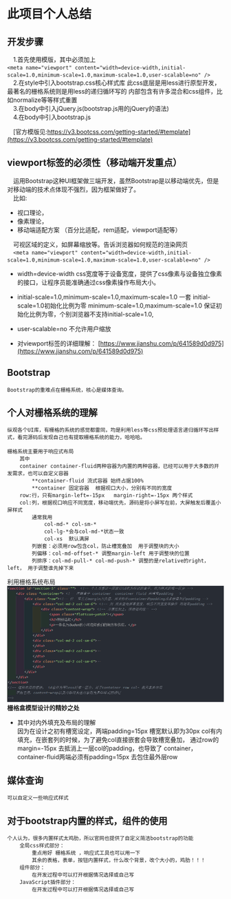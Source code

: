 # 此项目个人总结

## 开发步骤
&emsp;1.首先使用模版，其中必须加上<br/>
`<meta name="viewport" content="width=device-width,initial-scale=1.0,minimum-scale=1.0,maximum-scale=1.0,user-scalable=no" />`
<br/>
&emsp;2.在style中引入bootstrap.css核心样式库
        此css底层是用less进行原型开发，最著名的栅格系统则是用less的递归循环写的
        内部包含有许多混合和css组件，比如normalize等等样式重置
<br/>
&emsp;3.在body中引入jQuery.js(bootstrap.js用的jQuery的语法)
<br/>
&emsp;4.在body中引入bootstrap.js
    
&emsp;[官方模版见:https://v3.bootcss.com/getting-started/#template](https://v3.bootcss.com/getting-started/#template)
    
## viewport标签的必须性（移动端开发重点）
&emsp;运用Bootstrap这种UI框架做三端开发，虽然Bootstrap是以移动端优先，但是对移动端的技术点体现不强烈，因为框架做好了。<br>
&emsp;比如:<br>
- 视口理论，<br>
- 像素理论，<br>
- 移动端适配方案  （百分比适配，rem适配，viewport适配等）

&emsp;可视区域的定义，如屏幕缩放等。告诉浏览器如何规范的渲染网页<br>
&emsp;`<meta name="viewport" content="width=device-width,initial-scale=1.0,minimum-scale=1.0,maximum-scale=1.0,user-scalable=no" />`

- width=device-width  css宽度等于设备宽度，提供了css像素与设备独立像素的接口，让程序员能准确通过css像素操作布局大小。
- initial-scale=1.0,minimum-scale=1.0,maximum-scale=1.0  一套
    initial-scale=1.0初始化比例为零
    minimum-scale=1.0,maximum-scale=1.0 保证初始化比例为零，个别浏览器不支持initial-scale=1.0,
- user-scalable=no  不允许用户缩放

- 对viewport标签的详细理解： 
[https://www.jianshu.com/p/641589d0d975](https://www.jianshu.com/p/641589d0d975)

## Bootstrap
    Bootstrap的重难点在栅格系统，核心是媒体查询。

## 个人对栅格系统的理解
    纵观各个UI库，有栅格的系统的感觉都雷同，均是利用less等css预处理语言递归循环写出样式，看完源码后发现自己也有提取栅格系统的能力，哈哈哈。

    栅格系统主要用于响应式布局
        其中  
        container container-fluid两种容器为内置的两种容器，已经可以用于大多数的开发需求，也可以自定义容器
            **container-fluid 流式容器 始终占据100%
            **container 固定容器  根据视口大小，分别有不同的宽度
        row:行，只有margin-left=-15px   margin-right=-15px 两个样式
        col:列，根据视口响应不同宽度，移动端优先，源码是将小屏写在前，大屏触发后覆盖小屏样式
            通常我用
                col-md-* col-sm-*
                col-lg-*会与col-md-*状态一致 
                col-xs  默认满屏
            列嵌套：必须用row包含col，防止槽宽叠加  用于调整块的大小
            列偏移：col-md-offset-* 调整margin-left 用于调整块的位置
            列排序：col-md-pull-* col-md-push-* 调整的是relative的right，left， 用于调整谁先掉下来

利用栅格系统布局
![常用布局](./images/典型结构.png)
**栅格盒模型设计的精妙之处** <br>
- 其中对内外填充及布局的理解<br>
    因为在设计之初有槽宽设定，两端padding=15px 槽宽默认即为30px 
    col有内填充，在嵌套列的时候，为了避免col直接嵌套会导致槽宽叠加，
    通过row的margin=-15px 去抵消上一层col的padding，也导致了
    container，container-fluid两端必须有padding=15px 去包住最外层row

## 媒体查询
    可以自定义一些响应式样式

## 对于bootstrap内置的样式，组件的使用
    个人认为，很多内置样式太鸡肋，所以官网也提供了自定义简洁bootstrap的功能
        全局css样式部分： 
            重点用好 栅格系统 ，响应式工具也可以用一下
            其余的表格，表单，按钮内置样式，什么改个背景，改个大小的，鸡肋！！！
        组件部分：
            在开发过程中可以打开根据情况选择或自己写
        JavaScript插件部分：
            在开发过程中可以打开根据情况选择或自己写

